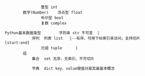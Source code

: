 					整型 int
			数字(Number)    浮点型 float
					布尔型 bool
					复数 complex
			
	Python基本数据类型		字符串 str 不可变  |
				序列	列表 list	  |--有序、可用下标索引来访问，支持切片[start:end]
					元组 tuple	  |
			组
				集合	set 无序、无索引、不可切片
					
				字典	dict key、value键值对是其最基本概念

